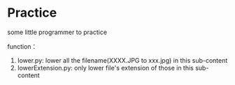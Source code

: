 # Practice
some little programmer to practice 

function：
  1. lower.py:
     lower all the filename(XXXX.JPG to xxx.jpg) in this sub-content 
  2. lowerExtension.py:
     only lower file's extension of those in this sub-content         
    
